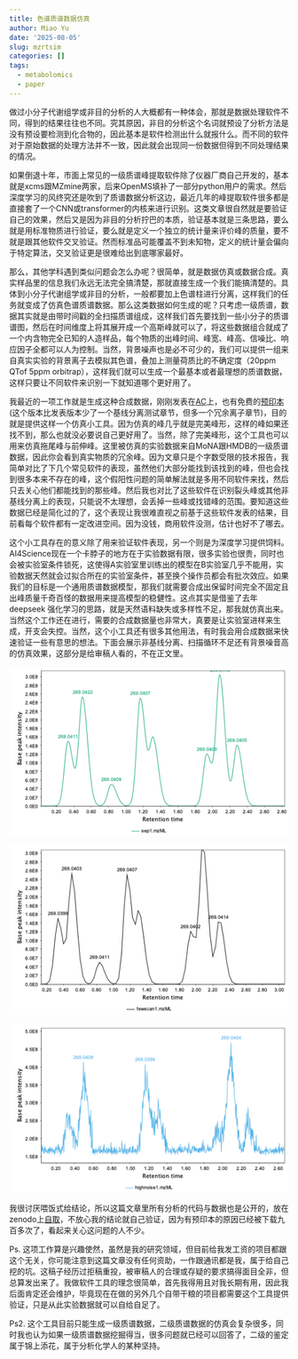 ```yaml
---
title: 色谱质谱数据仿真
author: Miao Yu
date: '2025-08-05'
slug: mzrtsim
categories: []
tags:
  - metabolomics
  - paper
---
```


做过小分子代谢组学或非目的分析的人大概都有一种体会，那就是数据处理软件不同，得到的结果往往也不同。究其原因，非目的分析这个名词就预设了分析方法是没有预设要检测到化合物的，因此基本是软件检测出什么就报什么。而不同的软件对于原始数据的处理方法并不一致，因此就会出现同一份数据但得到不同处理结果的情况。

如果倒退十年，市面上常见的一级质谱峰提取软件除了仪器厂商自己开发的，基本就是xcms跟MZmine两家，后来OpenMS填补了一部分python用户的需求。然后深度学习的风终究还是吹到了质谱数据分析这边，最近几年的峰提取软件很多都是直接套了一个CNN或transformer的内核来进行识别。这类文章很自然就是要验证自己的效果，然后又是因为非目的分析拧巴的本质，验证基本就是三条思路，要么就是用标准物质进行验证，要么就是定义一个独立的统计量来评价峰的质量，要不就是跟其他软件交叉验证。然而标准品可能覆盖不到未知物，定义的统计量会偏向于特定算法，交叉验证更是很难给出到底哪家最好。

那么，其他学科遇到类似问题会怎么办呢？很简单，就是数据仿真或数据合成。真实样品里的信息我们永远无法完全搞清楚，那就直接生成一个我们能搞清楚的。具体到小分子代谢组学或非目的分析，一般都要加上色谱柱进行分离，这样我们的任务就变成了仿真色谱质谱数据。那么这类数据如何生成的呢？只考虑一级质谱，数据其实就是由带时间戳的全扫描质谱组成，这样我们首先要找到一些小分子的质谱谱图，然后在时间维度上将其展开成一个高斯峰就可以了，将这些数据组合就成了一个内含物完全已知的人造样品，每个物质的出峰时间、峰宽、峰高、信噪比、响应因子全都可以人为控制。当然，背景噪声也是必不可少的，我们可以提供一组来自真实实验的背景离子去模拟其色谱，叠加上测量荷质比的不确定度（20ppm QTof 5ppm orbitrap），这样我们就可以生成一个最基本或者最理想的质谱数据，这样只要让不同软件来识别一下就知道哪个更好用了。

我最近的一项工作就是生成这种合成数据，刚刚发表在[AC](https://pubs.acs.org/doi/10.1021/acs.analchem.5c01213)上，也有免费的[预印本](https://www.biorxiv.org/content/10.1101/2023.11.14.567024v3.full) (这个版本比发表版本少了一个基线分离测试章节，但多一个冗余离子章节)，目的就是提供这样一个仿真小工具。因为仿真的峰几乎就是完美峰形，这样的峰如果还找不到，那么也就没必要说自己更好用了。当然，除了完美峰形，这个工具也可以用来仿真拖尾峰与前伸峰。这里被仿真的实验数据来自MoNA跟HMDB的一级质谱数据，因此你会看到真实物质的冗余峰。因为文章只是个字数受限的技术报告，我简单对比了下几个常见软件的表现，虽然他们大部分能找到该找到的峰，但也会找到很多本来不存在的峰，这个假阳性问题的简单解法就是多用不同软件来找，然后只去关心他们都能找到的那些峰。然后我也对比了这些软件在识别裂头峰或其他非基线分离上的表现，只能说不太理想，会丢掉一些峰或找错峰的范围。要知道这些数据已经是简化过的了，这个表现让我很难直视之前基于这些软件发表的结果，目前看每个软件都有一定改进空间。因为没钱，商用软件没测，估计也好不了哪去。

这个小工具存在的意义除了用来验证软件表现，另一个则是为深度学习提供饲料。AI4Science现在一个卡脖子的地方在于实验数据有限，很多实验也很贵，同时也会被实验室条件锁死，这使得A实验室里训练出的模型在B实验室几乎不能用，实验数据天然就会过拟合所在的实验室条件，甚至换个操作员都会有批次效应。如果我们的目标是一个通用质谱数据模型，那我们就需要合成出保留时间完全不固定且出峰质量千奇百怪的数据用来提高模型的稳健性。这点其实是借鉴了去年 deepseek 强化学习的思路，就是天然语料缺失或多样性不足，那我就仿真出来。当然这个工作还在进行，需要的合成数据量也非常大，真要是让实验室进样来生成，开支会失控。当然，这个小工具还有很多其他用法，有时我会用合成数据来快速验证一些有意思的想法。下面会展示非基线分离、扫描循环不足还有背景噪音高的仿真效果，这部分是给审稿人看的，不在正文里。

![非基线分离](images/sep.png)

![扫描循环不足](images/fewscan.png)

![高噪音](images/highnoise.png)

我很讨厌喂饭式给结论，所以这篇文章里所有分析的代码与数据也是公开的，放在zenodo上[自取](https://zenodo.org/records/15733247)，不放心我的结论就自己验证，因为有预印本的原因已经被下载九百多次了，看起来关心这问题的人不少。

Ps. 这项工作算是兴趣使然，虽然是我的研究领域，但目前给我发工资的项目都跟这个无关，你可能注意到这篇文章没有任何资助，一作跟通讯都是我，属于给自己挖的坑。这稿子经历过拒稿重投，被审稿人的合理或存疑的要求搞得面目全非，但总算发出来了。我做软件工具的理念很简单，首先我得用且对我长期有用，因此我后面肯定还会维护，毕竟现在在做的另外几个自带干粮的项目都需要这个工具提供验证，只是从此实验数据就可以自给自足了。

Ps2. 这个工具目前只能生成一级质谱数据，二级质谱数据的仿真会复杂很多，同时我也认为如果一级质谱数据挖掘得当，很多问题就已经可以回答了，二级的鉴定属于锦上添花，属于分析化学人的某种坚持。
